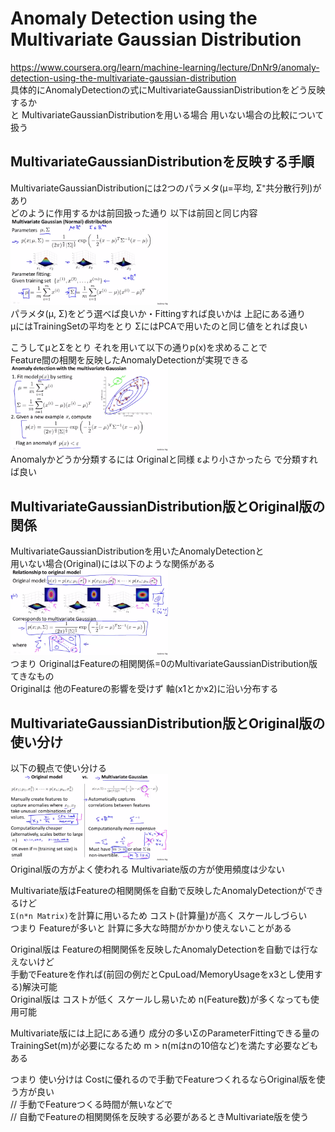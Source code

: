 # Anomaly Detection using the Multivariate Gaussian Distribution
https://www.coursera.org/learn/machine-learning/lecture/DnNr9/anomaly-detection-using-the-multivariate-gaussian-distribution  
具体的にAnomalyDetectionの式にMultivariateGaussianDistributionをどう反映するか  
と MultivariateGaussianDistributionを用いる場合 用いない場合の比較について扱う  

## MultivariateGaussianDistributionを反映する手順
MultivariateGaussianDistributionには2つのパラメタ(μ=平均, Σ⁼共分散行列)があり  
どのように作用するかは前回扱った通り 以下は前回と同じ内容  
<img src="../../img/09_08_multivariate_gaussian_distribution.png" width=50% >  
パラメタ(μ, Σ)をどう選べば良いか・Fittingすれば良いかは 上記にある通り  
μにはTrainingSetの平均をとり ΣにはPCAで用いたのと同じ値をとれば良い  

こうしてμとΣをとり それを用いて以下の通りp(x)を求めることで  
Feature間の相関を反映したAnomalyDetectionが実現できる  
<img src="../../img/09_08_anomaly_detetion_with_the_multivariate_gaussian.png" width=50% >  
Anomalyかどうか分類するには Originalと同様 εより小さかったら で分類すれば良い  

## MultivariateGaussianDistribution版とOriginal版の関係
MultivariateGaussianDistributionを用いたAnomalyDetectionと  
用いない場合(Original)には以下のような関係がある  
<img src="../../img/09_08_relationship_to_original_model.png" width=50% >  
つまり OriginalはFeatureの相関関係=0のMultivariateGaussianDistribution版てきなもの  
Originalは 他のFeatureの影響を受けず 軸(x1とかx2)に沿い分布する  

## MultivariateGaussianDistribution版とOriginal版の使い分け
以下の観点で使い分ける  
<img src="../../img/09_08_original_vs_multivariate_gaussian.png" width=50% >  
Original版の方がよく使われる Multivariate版の方が使用頻度は少ない  

Multivariate版はFeatureの相関関係を自動で反映したAnomalyDetectionができるけど  
`Σ(n*n Matrix)`を計算に用いるため コスト(計算量)が高く スケールしづらい  
つまり Featureが多いと 計算に多大な時間がかかり使えないことがある  

Original版は Featureの相関関係を反映したAnomalyDetectionを自動では行なえないけど  
手動でFeatureを作れば(前回の例だとCpuLoad/MemoryUsageをx3とし使用する)解決可能  
Original版は コストが低く スケールし易いため n(Feature数)が多くなっても使用可能  

Multivariate版には上記にある通り 成分の多いΣのParameterFittingできる量の  
TrainingSet(m)が必要になるため m > n(mはnの10倍など)を満たす必要などもある

つまり 使い分けは Costに優れるので手動でFeatureつくれるならOriginal版を使う方が良い  
// 手動でFeatureつくる時間が無いなどで  
// 自動でFeatureの相関関係を反映する必要があるときMultivariate版を使う  
